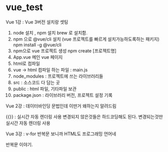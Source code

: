 # vue_test
Vue 1강 : Vue 3버전 설치랑 셋팅

1. node 설치 , npm 설치
brew 로 설치함.
2. npm 으로 @vue/cli 설치 (vue 프로젝트를 빠르게 설치가능하도록하는 패키지)
npm install -g @vue/cli
3. npm으로 vue 프로젝트 생성
npm create [프로젝트명]
4. App.vue 메인 vue 페이지
5. html로 컴파일
6. vue -> html 컴파일 하는 파일 : main.js
7. node_modules : 프로젝트에 쓰는 라이브러리들
8. src : 소스코드 다 담는 곳
9. public : html 파일, 기타파일 보관
10. package.json : 라이브러리 버전, 프로젝트 설정 기록


Vue 2강 : 데이터바인딩 문법인데 이딴거 왜하는지 알려드림

{{}} : 실시간 자동 렌더링 사용
변경되지 않은것들은 하드코딩해도 된다.
변경되는것만 실시간 자동 렌더링 사용


Vue 3강 : v-for 반복문 보니까 HTML도 프로그래밍 언어네

반복문 이야기.



